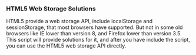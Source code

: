 
### HTML5 Web Storage Solutions

HTML5 provide a web storage API, include localStorage and sessionStorage, that most browsers have supported.
But not in some old browsers like IE lower than version 8, and Firefox lower than version 3.5.
This script will provide solutions for it, and after you have include the script, you can use the HTML5 web storage API directly.